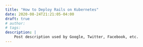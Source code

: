 ```yaml
---
title: "How to Deploy Rails on Kubernetes"
date: 2020-08-24T21:21:05-04:00
draft: true
# author:
# tags:
description: |
    Post description used by Google, Twitter, Facebook, etc.
---
```


